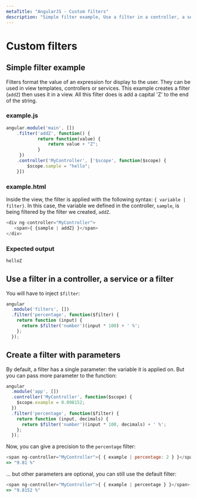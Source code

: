 ```yaml
---
metaTitle: "AngularJS - Custom filters"
description: "Simple filter example, Use a filter in a controller, a service or a filter, Create a filter with parameters"
---
```


# Custom filters



## Simple filter example


Filters format the value of an expression for display to the user. They can be used in view templates, controllers or services. This example creates a filter (`addZ`) then uses it in a view.  All this filter does is add a capital 'Z' to the end of the string.

### example.js

```js
angular.module('main', [])
    .filter('addZ', function() {
            return function(value) {
                return value + "Z";
            }
     })
    .controller('MyController', ['$scope', function($scope) {
        $scope.sample = "hello";
    }])

```

### example.html

Inside the view, the filter is applied with the following syntax: `{ variable | filter}`.  In this case, the variable we defined in the controller, `sample`, is being filtered by the filter we created, `addZ`.

```js
<div ng-controller="MyController">
   <span>{ {sample | addZ} }</span>
</div>

```

### Expected output

```js
helloZ

```



## Use a filter in a controller, a service or a filter


You will have to inject `$filter`:

```js
angular
  .module('filters', [])
  .filter('percentage', function($filter) {
    return function (input) {
      return $filter('number')(input * 100) + ' %';
    };
  });

```



## Create a filter with parameters


By default, a filter has a single parameter: the variable it is applied on. But you can pass more parameter to the function:

```js
angular
  .module('app', [])
  .controller('MyController', function($scope) {
    $scope.example = 0.098152;
  })
  .filter('percentage', function($filter) {
    return function (input, decimals) {
      return $filter('number')(input * 100, decimals) + ' %';
    };
  });

```

Now, you can give a precision to the `percentage` filter:

```js
<span ng-controller="MyController">{ { example | percentage: 2 } }</span>
=> "9.81 %"

```

... but other parameters are optional, you can still use the default filter:

```js
<span ng-controller="MyController">{ { example | percentage } }</span>
=> "9.8152 %"

```

